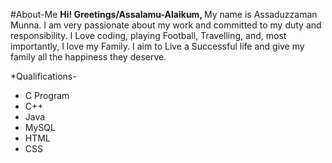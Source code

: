 #About-Me
<b> Hi! Greetings/Assalamu-Alaikum, </b>
My name is Assaduzzaman Munna. I am very passionate about my work and committed to my duty and responsibility. 
I Love coding, playing Football, Travelling, and, most importantly, I love my Family.
I aim to Live a Successful life and give my family all the happiness they deserve.

*Qualifications-
  - C Program
  - C++
  - Java
  - MySQL
  - HTML
  - CSS

